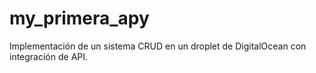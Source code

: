 # my_primera_apy
Implementación de un sistema CRUD en un droplet de DigitalOcean con integración de API.
